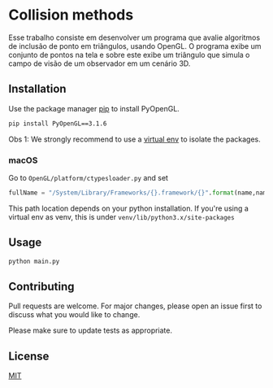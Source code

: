 # Collision methods
Esse trabalho consiste em desenvolver um programa que avalie algoritmos de inclusão de ponto em triângulos, usando OpenGL. O programa exibe um conjunto de pontos na tela e sobre este exibe um triângulo que simula o campo de visão de um observador em um cenário 3D.

## Installation

Use the package manager [pip](https://pip.pypa.io/en/stable/) to install PyOpenGL.

```bash
pip install PyOpenGL==3.1.6
```

Obs 1: We strongly recommend to use a [virtual env](https://docs.python.org/3/library/venv.html) to isolate the packages.

### macOS 

Go to `OpenGL/platform/ctypesloader.py` and set

```python
fullName = "/System/Library/Frameworks/{}.framework/{}".format(name,name)
```

This path location depends on your python installation. If you're using a virtual env as venv, this is under `venv/lib/python3.x/site-packages`

## Usage

```bash
python main.py
```

## Contributing
Pull requests are welcome. For major changes, please open an issue first to discuss what you would like to change.

Please make sure to update tests as appropriate.

## License
[MIT](https://choosealicense.com/licenses/mit/)